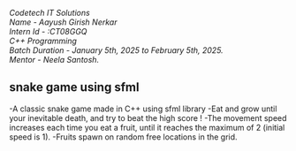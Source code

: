 *Codetech IT Solutions* <br>
*Name - Aayush Girish Nerkar*<br>
*Intern Id - :CT08GGQ*<br>
*C++ Programming*<br>
*Batch Duration - January 5th, 2025 to February 5th, 2025.*<br>
*Mentor - Neela Santosh.*<br>

## snake game using sfml
-A classic snake game made in C++ using sfml library
-Eat and grow until your inevitable death, and try to beat the high score !
-The movement speed increases each time you eat a fruit, until it reaches the maximum of 2 (initial speed is 1).
-Fruits spawn on random free locations in the grid.
